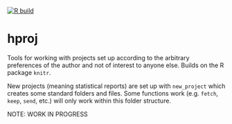 [![R build](https://github.com/renlund/hproj/workflows/R/badge.svg)](https://github.com/renlund/hproj/actions/workflows/r.yml)

hproj
=====

Tools for working with projects set up according to the arbitrary preferences
of the author and not of interest to anyone else. Builds on the R package `knitr`.

New projects (meaning statistical reports) are set up with `new_project` which
creates some standard folders and files. Some functions work (e.g. `fetch`,
`keep`, `send`, etc.) will only work within this folder structure.

NOTE: WORK IN PROGRESS
